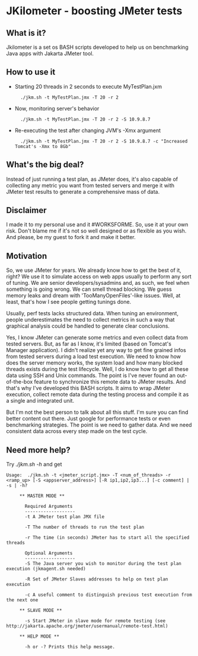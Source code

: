 JKilometer - boosting JMeter tests
==================================

What is it?
-----------
Jkilometer is a set os BASH scripts developed to help us on benchmarking Java apps with Jakarta JMeter tool.

How to use it
-------------
* Starting 20 threads in 2 seconds to execute MyTestPlan.jxm   
 	
		./jkm.sh -t MyTestPlan.jmx -T 20 -r 2

* Now, monitoring server's behavior

		./jkm.sh -t MyTestPlan.jmx -T 20 -r 2 -S 10.9.8.7
		
* Re-executing the test after changing JVM's -Xmx argument

		./jkm.sh -t MyTestPlan.jmx -T 20 -r 2 -S 10.9.8.7 -c "Increased Tomcat's -Xmx to 8Gb"

What's the big deal?
--------------------
Instead of just running a test plan, as JMeter does, it's also capable of collecting any metric you want from tested servers and merge it with JMeter test results to generate a comprehensive mass of data.

Disclaimer
----------
I made it to my personal use and it #WORKSFORME. So, use it at your own risk. Don't blame me if it's not so well designed or as flexible as you wish. And please, be my guest to fork it and make it better.

Motivation
----------
So, we use JMeter for years. We already know how to get the best of it, right? We use it to simulate access on web apps usually to perform any sort of tuning. We are senior developers/sysadmins and, as such, we feel when something is going wrong. We can smell thread blocking. We guess memory leaks and dream with 'TooManyOpenFiles'-like issues. Well, at least, that's how I see people getting tunings done.

Usually, perf tests lacks structured data. When tuning an environment, people underestimates the need to collect metrics in such a way that graphical analysis could be handled to generate clear conclusions. 

Yes, I know JMeter can generate some metrics and even collect data from tested servers. But, as far as I know, it's limited (based on Tomcat's Manager application). I didn't realize yet any way to get fine grained infos from tested servers during a load test execution. We need to know how does the server memory works, the system load and how many blocked threads exists during the test lifecycle. Well, I do know how to get all these data using SSH and Unix commands. The point is I've never found an out-of-the-box feature to synchronize this remote data to JMeter results. And that's why I've developed this BASH scripts. It aims to wrap JMeter execution, collect remote data during the testing process and compile it as a single and integrated unit.

But I'm not the best person to talk about all this stuff. I'm sure you can find better content out there. Just google for performance tests or even benchmarking strategies. The point is we need to gather data. And we need consistent data across every step made on the test cycle.

Need more help?
---------------
Try *./jkm.sh -h* and get

  	Usage:  ./jkm.sh -t <jmeter_script.jmx> -T <num_of_threads> -r <ramp_up> [-S <appserver_address>] [-R ip1,ip2,ip3...] [-c comment] | -s | -h?

         ** MASTER MODE **

           Required Arguments
           -------------------
           -t A JMeter test plan JMX file

           -T The number of threads to run the test plan

           -r The time (in seconds) JMeter has to start all the specified threads

           Optional Arguments
           -------------------
           -S The Java server you wish to monitor during the test plan execution (jkmagent.sh needed)

           -R Set of JMeter Slaves addresses to help on test plan execution

           -c A useful comment to distinguish previous test execution from the next one

         ** SLAVE MODE **

           -s Start JMeter in slave mode for remote testing (see http://jakarta.apache.org/jmeter/usermanual/remote-test.html)

         ** HELP MODE **

           -h or -? Prints this help message.

